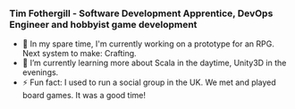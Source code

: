 ### Tim Fothergill - Software Development Apprentice, DevOps Engineer and hobbyist game development

<!--
**TimothyFothergill/TimothyFothergill** is a ✨ _special_ ✨ repository because its `README.md` (this file) appears on your GitHub profile.

Here are some ideas to get you started:

- 🔭 I’m currently working on ...
- 🌱 I’m currently learning ...
- 👯 I’m looking to collaborate on ...
- 🤔 I’m looking for help with ...
- 💬 Ask me about ...
- 📫 How to reach me: ...
- 😄 Pronouns: ...
- ⚡ Fun fact: ...
-->

- 🔭 In my spare time, I'm currently working on a prototype for an RPG. Next system to make: Crafting.
- 🌱 I’m currently learning more about Scala in the daytime, Unity3D in the evenings.
- ⚡ Fun fact: I used to run a social group in the UK. We met and played board games. It was a good time!
